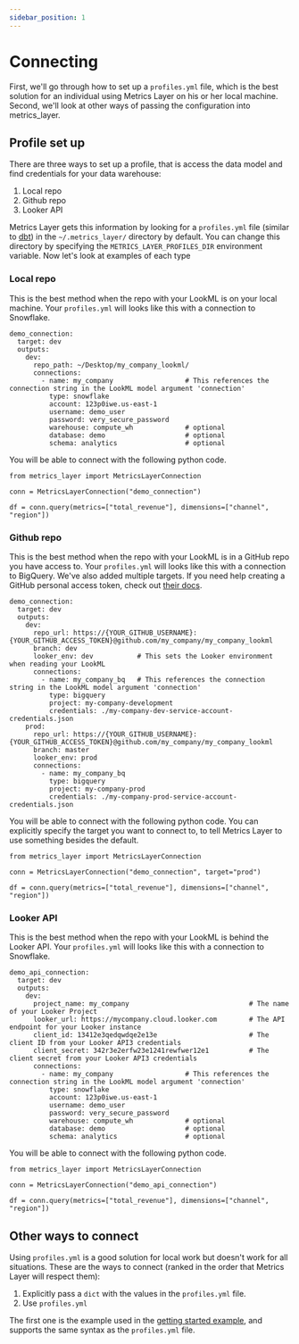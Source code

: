 ```yaml
---
sidebar_position: 1
---
```


# Connecting

First, we'll go through how to set up a `profiles.yml` file, which is the best solution for an individual using Metrics Layer on his or her local machine. Second, we'll look at other ways of passing the configuration into metrics_layer.

## Profile set up

There are three ways to set up a profile, that is access the data model and find credentials for your data warehouse:

1. Local repo
2. Github repo
3. Looker API

Metrics Layer gets this information by looking for a `profiles.yml` file (similar to [dbt](https://www.getdbt.com)) in the `~/.metrics_layer/` directory by default. You can change this directory by specifying the `METRICS_LAYER_PROFILES_DIR` environment variable. Now let's look at examples of each type

### Local repo

This is the best method when the repo with your LookML is on your local machine. Your `profiles.yml` will looks like this with a connection to Snowflake.

```
demo_connection:
  target: dev
  outputs:
    dev:
      repo_path: ~/Desktop/my_company_lookml/
      connections:
        - name: my_company                  # This references the connection string in the LookML model argument 'connection'
          type: snowflake
          account: 123p0iwe.us-east-1
          username: demo_user
          password: very_secure_password
          warehouse: compute_wh             # optional
          database: demo                    # optional
          schema: analytics                 # optional

```

You will be able to connect with the following python code.

```
from metrics_layer import MetricsLayerConnection

conn = MetricsLayerConnection("demo_connection")

df = conn.query(metrics=["total_revenue"], dimensions=["channel", "region"])
```

### Github repo

This is the best method when the repo with your LookML is in a GitHub repo you have access to. Your `profiles.yml` will looks like this with a connection to BigQuery. We've also added multiple targets. If you need help creating a GitHub personal access token, check out [their docs](https://docs.github.com/en/authentication/keeping-your-account-and-data-secure/creating-a-personal-access-token).

```
demo_connection:
  target: dev
  outputs:
    dev:
      repo_url: https://{YOUR_GITHUB_USERNAME}:{YOUR_GITHUB_ACCESS_TOKEN}@github.com/my_company/my_company_lookml
      branch: dev
      looker_env: dev           # This sets the Looker environment when reading your LookML
      connections:
        - name: my_company_bq   # This references the connection string in the LookML model argument 'connection'
          type: bigquery
          project: my-company-development
          credentials: ./my-company-dev-service-account-credentials.json
    prod:
      repo_url: https://{YOUR_GITHUB_USERNAME}:{YOUR_GITHUB_ACCESS_TOKEN}@github.com/my_company/my_company_lookml
      branch: master
      looker_env: prod
      connections:
        - name: my_company_bq
          type: bigquery
          project: my-company-prod
          credentials: ./my-company-prod-service-account-credentials.json
```

You will be able to connect with the following python code. You can explicitly specify the target you want to connect to, to tell Metrics Layer to use something besides the default.

```
from metrics_layer import MetricsLayerConnection

conn = MetricsLayerConnection("demo_connection", target="prod")

df = conn.query(metrics=["total_revenue"], dimensions=["channel", "region"])
```

### Looker API

This is the best method when the repo with your LookML is behind the Looker API. Your `profiles.yml` will looks like this with a connection to Snowflake.

```
demo_api_connection:
  target: dev
  outputs:
    dev:
      project_name: my_company                              # The name of your Looker Project
      looker_url: https://mycompany.cloud.looker.com        # The API endpoint for your Looker instance
      client_id: 13412e3qedqwdqe2e13e                       # The client ID from your Looker API3 credentials
      client_secret: 342r3e2erfw23e1241rewfwer12e1          # The client secret from your Looker API3 credentials
      connections:
        - name: my_company                  # This references the connection string in the LookML model argument 'connection'
          type: snowflake
          account: 123p0iwe.us-east-1
          username: demo_user
          password: very_secure_password
          warehouse: compute_wh             # optional
          database: demo                    # optional
          schema: analytics                 # optional

```

You will be able to connect with the following python code.

```
from metrics_layer import MetricsLayerConnection

conn = MetricsLayerConnection("demo_api_connection")

df = conn.query(metrics=["total_revenue"], dimensions=["channel", "region"])
```


## Other ways to connect

Using `profiles.yml` is a good solution for local work but doesn't work for all situations. These are the ways to connect (ranked in the order that Metrics Layer will respect them):

1. Explicitly pass a `dict` with the values in the `profiles.yml` file.
2. Use `profiles.yml`

The first one is the example used in the [getting started example](../getting_started.md), and supports the same syntax as the `profiles.yml` file.

